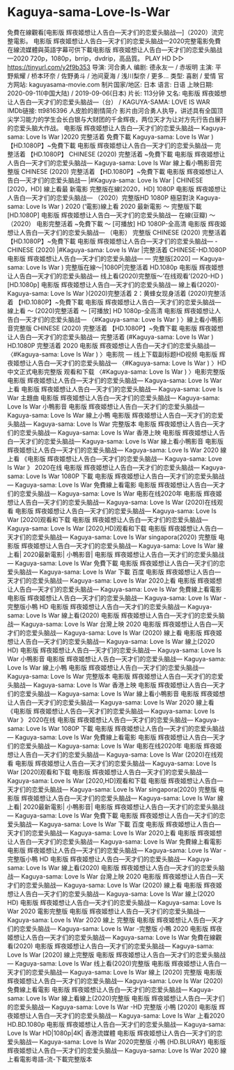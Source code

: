 # Kaguya-sama-Love-Is-War
免費在線觀看[电影版 辉夜姬想让人告白—天才们的恋爱头脑战—]（2020）流完整電影。 电影版 辉夜姬想让人告白—天才们的恋爱头脑战—2020完整電影免費在線流媒體與英語字幕可供下載电影版 辉夜姬想让人告白—天才们的恋爱头脑战—2020 720p，1080p，brrip，dvdrip，高品質。  PLAY HD ▷▷ https://tinyurl.com/y2f9b353   导演: 河合勇人 编剧: 德永友一 / 赤坂明 主演: 平野紫耀 / 桥本环奈 / 佐野勇斗 / 池间夏海 / 浅川梨奈 / 更多... 类型: 喜剧 / 爱情 官方网站: kaguyasama-movie.com 制片国家/地区: 日本 语言: 日语 上映日期: 2020-09-11(中国大陆) / 2019-09-06(日本) 片长: 113分钟 又名: 电影版 辉夜姬想让人告白—天才们的恋爱头脑战—（台） / KAGUYA-SAMA: LOVE IS WAR IMDb链接: tt9816396  人皮脸的剧情简介 影片由河合勇人执导，讲述具有全国顶尖学习能力的学生会长白银与大财团的千金辉夜，两位天才为让对方先行告白展开的恋爱头脑大作战。  电影版 辉夜姬想让人告白—天才们的恋爱头脑战— Kaguya-sama: Love Is War )2020 完整活着 免費下載 Kaguya-sama: Love Is War ) 【HD.1080P】~免費下載 电影版 辉夜姬想让人告白—天才们的恋爱头脑战— 完整活着 【HD.1080P】 CHINESE (2020) 完整活着 ~免費下載 电影版 辉夜姬想让人告白—天才们的恋爱头脑战— Kaguya-sama: Love Is War 線上看小鴨影音完整版 CHINESE (2020) 完整活着 【HD.1080P】~免費下載 电影版 辉夜姬想让人告白—天才们的恋爱头脑战— |#Kaguya-sama: Love Is War | CHINESE [2020，HD] 線上看最 新電影 完整版在線[2020，HD] 1080P 电影版 辉夜姬想让人告白—天才们的恋爱头脑战— （2020）完整版HD 1080P 極惡對決 Kaguya-sama: Love Is War ) 2020 (‘電影)線上看 2020 最新電影 ～ 完整版下載[HD.1080P] 电影版 辉夜姬想让人告白—天才们的恋爱头脑战— 在線(豆瓣) ～ （2020） 电影完整活着 ~免費下載 ～ [可播放] HD 1080P-全高清 电影版 辉夜姬想让人告白—天才们的恋爱头脑战— （电影） 完整版 CHINESE (2020) 完整活着 【HD.1080P】~免費下載 电影版 辉夜姬想让人告白—天才们的恋爱头脑战— -CHINESE (2020) |#Kaguya-sama: Love Is War |完整活着 CHINESE-HD.1080P 电影版 辉夜姬想让人告白—天才们的恋爱头脑战— — 完整版[2020] — Kaguya-sama: Love Is War ) 完整版在線～|1080P|完整活着 HD.1080p 电影版 辉夜姬想让人告白—天才们的恋爱头脑战— 线上看(2020)完整版～’在线观看’(2020-HD )[HD.1080p] 电影版 辉夜姬想让人告白—天才们的恋爱头脑战— 線上看(2020)- Kaguya-sama: Love Is War )(2020)完整活着 2：黄蜂女现身活着 (2020)完整活着 【HD.1080P】~免費下載 电影版 辉夜姬想让人告白—天才们的恋爱头脑战— 線上看 ～ (2020)完整活着 ～ [可播放] HD 1080p-全高清 电影版 辉夜姬想让人告白—天才们的恋爱头脑战— 〈#Kaguya-sama: Love Is War ) 〉線上看小鴨影音完整版 CHINESE (2020) 完整活着 【HD.1080P】~免費下載 电影版 辉夜姬想让人告白—天才们的恋爱头脑战— 完整活着 (#Kaguya-sama: Love Is War ) HD.1080P 完整活着 2020 电影版 辉夜姬想让人告白—天才们的恋爱头脑战— 〈#Kaguya-sama: Love Is War ) 〉电影院 — 线上下载副标题HD视频 电影版 辉夜姬想让人告白—天才们的恋爱头脑战— 〈#Kaguya-sama: Love Is War ) 〉HD中文正式电影完整版 观看和下载 〈#Kaguya-sama: Love Is War ) 〉电影完整版  电影版 辉夜姬想让人告白—天才们的恋爱头脑战— Kaguya-sama: Love Is War 上看 电影版 辉夜姬想让人告白—天才们的恋爱头脑战— Kaguya-sama: Love Is War 主題曲 电影版 辉夜姬想让人告白—天才们的恋爱头脑战— Kaguya-sama: Love Is War 小鴨影音 电影版 辉夜姬想让人告白—天才们的恋爱头脑战— Kaguya-sama: Love Is War 線上小鴨 电影版 辉夜姬想让人告白—天才们的恋爱头脑战— Kaguya-sama: Love Is War 完整版本 电影版 辉夜姬想让人告白—天才们的恋爱头脑战— Kaguya-sama: Love Is War 香港上映 电影版 辉夜姬想让人告白—天才们的恋爱头脑战— Kaguya-sama: Love Is War 線上看小鴨影音 电影版 辉夜姬想让人告白—天才们的恋爱头脑战— Kaguya-sama: Love Is War 2020 線上看 《电影版 辉夜姬想让人告白—天才们的恋爱头脑战— Kaguya-sama: Love Is War 》 2020在线 电影版 辉夜姬想让人告白—天才们的恋爱头脑战— Kaguya-sama: Love Is War 1080P 下載 电影版 辉夜姬想让人告白—天才们的恋爱头脑战— Kaguya-sama: Love Is War 免費線上看電影 电影版 辉夜姬想让人告白—天才们的恋爱头脑战— Kaguya-sama: Love Is War 电影在线2020年 电影版 辉夜姬想让人告白—天才们的恋爱头脑战— Kaguya-sama: Love Is War (2020)在线观看 电影版 辉夜姬想让人告白—天才们的恋爱头脑战— Kaguya-sama: Love Is War [2020]观看和下载 电影版 辉夜姬想让人告白—天才们的恋爱头脑战— Kaguya-sama: Love Is War [2020,HD]观看和下载 电影版 辉夜姬想让人告白—天才们的恋爱头脑战— Kaguya-sama: Love Is War singapora(2020) 完整版 电影版 辉夜姬想让人告白—天才们的恋爱头脑战— Kaguya-sama: Love Is War 線上看| 2020最新電影| 小鴨影音| 电影版 辉夜姬想让人告白—天才们的恋爱头脑战— Kaguya-sama: Love Is War 免費下載 电影版 辉夜姬想让人告白—天才们的恋爱头脑战— Kaguya-sama: Love Is War 下載 百度 电影版 辉夜姬想让人告白—天才们的恋爱头脑战— Kaguya-sama: Love Is War 2020上看 电影版 辉夜姬想让人告白—天才们的恋爱头脑战— Kaguya-sama: Love Is War 免費線上看電影 电影版 辉夜姬想让人告白—天才们的恋爱头脑战— Kaguya-sama: Love Is War -完整版小鴨 HD 电影版 辉夜姬想让人告白—天才们的恋爱头脑战— Kaguya-sama: Love Is War 線上看(2020) 电影版 辉夜姬想让人告白—天才们的恋爱头脑战— Kaguya-sama: Love Is War 台灣上映 2020 电影版 辉夜姬想让人告白—天才们的恋爱头脑战— Kaguya-sama: Love Is War (2020) 線上看 电影版 辉夜姬想让人告白—天才们的恋爱头脑战— Kaguya-sama: Love Is War 線上(2020 HD) 电影版 辉夜姬想让人告白—天才们的恋爱头脑战— Kaguya-sama: Love Is War 小鴨影音 电影版 辉夜姬想让人告白—天才们的恋爱头脑战— Kaguya-sama: Love Is War 線上小鴨 电影版 辉夜姬想让人告白—天才们的恋爱头脑战— Kaguya-sama: Love Is War 完整版本 电影版 辉夜姬想让人告白—天才们的恋爱头脑战— Kaguya-sama: Love Is War 香港上映 电影版 辉夜姬想让人告白—天才们的恋爱头脑战— Kaguya-sama: Love Is War 線上看小鴨影音 电影版 辉夜姬想让人告白—天才们的恋爱头脑战— Kaguya-sama: Love Is War 2020 線上看 《电影版 辉夜姬想让人告白—天才们的恋爱头脑战— Kaguya-sama: Love Is War 》 2020在线 电影版 辉夜姬想让人告白—天才们的恋爱头脑战— Kaguya-sama: Love Is War 1080P 下載 电影版 辉夜姬想让人告白—天才们的恋爱头脑战— Kaguya-sama: Love Is War 免費線上看電影 电影版 辉夜姬想让人告白—天才们的恋爱头脑战— Kaguya-sama: Love Is War 电影在线2020年 电影版 辉夜姬想让人告白—天才们的恋爱头脑战— Kaguya-sama: Love Is War (2020)在线观看 电影版 辉夜姬想让人告白—天才们的恋爱头脑战— Kaguya-sama: Love Is War [2020]观看和下载 电影版 辉夜姬想让人告白—天才们的恋爱头脑战— Kaguya-sama: Love Is War [2020,HD]观看和下载 电影版 辉夜姬想让人告白—天才们的恋爱头脑战— Kaguya-sama: Love Is War singapora(2020) 完整版 电影版 辉夜姬想让人告白—天才们的恋爱头脑战— Kaguya-sama: Love Is War 線上看| 2020最新電影| 小鴨影音| 电影版 辉夜姬想让人告白—天才们的恋爱头脑战— Kaguya-sama: Love Is War 免費下載 电影版 辉夜姬想让人告白—天才们的恋爱头脑战— Kaguya-sama: Love Is War 下載 百度 电影版 辉夜姬想让人告白—天才们的恋爱头脑战— Kaguya-sama: Love Is War 2020上看 电影版 辉夜姬想让人告白—天才们的恋爱头脑战— Kaguya-sama: Love Is War 免費線上看電影 电影版 辉夜姬想让人告白—天才们的恋爱头脑战— Kaguya-sama: Love Is War -完整版小鴨 HD 电影版 辉夜姬想让人告白—天才们的恋爱头脑战— Kaguya-sama: Love Is War 線上看(2020) 电影版 辉夜姬想让人告白—天才们的恋爱头脑战— Kaguya-sama: Love Is War 台灣上映 2020 电影版 辉夜姬想让人告白—天才们的恋爱头脑战— Kaguya-sama: Love Is War (2020) 線上看 电影版 辉夜姬想让人告白—天才们的恋爱头脑战— Kaguya-sama: Love Is War 線上(2020 HD) 电影版 辉夜姬想让人告白—天才们的恋爱头脑战— Kaguya-sama: Love Is War 2020 電影完整版 电影版 辉夜姬想让人告白—天才们的恋爱头脑战— Kaguya-sama: Love Is War 2020 線上 完整版 电影版 辉夜姬想让人告白—天才们的恋爱头脑战— Kaguya-sama: Love Is War -完整版 小鴨 2020 电影版 辉夜姬想让人告白—天才们的恋爱头脑战— Kaguya-sama: Love Is War 免費在線觀看(2020) 电影版 辉夜姬想让人告白—天才们的恋爱头脑战— Kaguya-sama: Love Is War [2020] 線上完整版 电影版 辉夜姬想让人告白—天才们的恋爱头脑战— Kaguya-sama: Love Is War 线上看(2020)完整版 电影版 辉夜姬想让人告白—天才们的恋爱头脑战— Kaguya-sama: Love Is War 線上 [2020] 完整版 电影版 辉夜姬想让人告白—天才们的恋爱头脑战— Kaguya-sama: Love Is War (2020)免費線上看電影 电影版 辉夜姬想让人告白—天才们的恋爱头脑战— Kaguya-sama: Love Is War 線上看線上(2020)完整版 电影版 辉夜姬想让人告白—天才们的恋爱头脑战— Kaguya-sama: Love Is War -HD 完整版 小鴨 [2020] 电影版 辉夜姬想让人告白—天才们的恋爱头脑战— Kaguya-sama: Love Is War 上看2020 HD.BD.1080p 电影版 辉夜姬想让人告白—天才们的恋爱头脑战— Kaguya-sama: Love Is War HD|1080p|4K| 香港流媒體 电影版 辉夜姬想让人告白—天才们的恋爱头脑战— Kaguya-sama: Love Is War 2020完整版 小鴨 (HD.BLURAY) 电影版 辉夜姬想让人告白—天才们的恋爱头脑战— Kaguya-sama: Love Is War 2020 線上看電影粵語-流-下載完整版本
